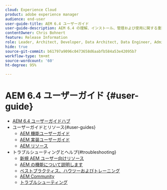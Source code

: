 ```yaml
---
cloud: Experience Cloud
product: adobe experience manager
audience: end-user
user-guide-title: AEM 6.4 ユーザーガイド
user-guide-description: AEM 6.4 の理解、インストール、管理および使用に関する重要なリソースの概要.
contentOwner: Chris Bohnert
feature: Release Information
role: Leader, Architect, Developer, Data Architect, Data Engineer, Admin, User
hide: true
source-git-commit: b61797a9096c0473658d6aabfb584a53e42095b7
workflow-type: tm+mt
source-wordcount: '60'
ht-degree: 95%

---
```



# AEM 6.4 ユーザーガイド {#user-guide}

+ [AEM 6.4 ユーザーガイドハブ](home.md)
+ ユーザーガイドとリソース{#user-guides}
   + [AEM 機能ユーザーガイド](capabilities.md)
   + [AEM 実装ユーザーガイド](implementation.md)
   + [AEM リソース](resources.md)
+ トラブルシューティングとヘルプ{#troubleshooting}
   + [新規 AEM ユーザー向けリソース](new.md)
   + [AEM の機能について説明します](learn.md)
   + [ベストプラクティス、ハウツーおよびトレーニング](best-practice.md)
   + [AEM Community](community.md)
   + [トラブルシューティング](troubleshooting.md)
